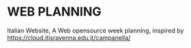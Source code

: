 # WEB PLANNING

Italian Website,
A Web opensource week planning, inspired by https://cloud.itisravenna.edu.it/campanella/
